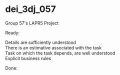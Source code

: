 # dei_3dj_057
Group 57's LAPR5 Project


Ready:

Details are sufficiently understood\
There is an estimative associated with the task\
Task on which the task depends, are well understood\
Explicit business rules

Done:
	
